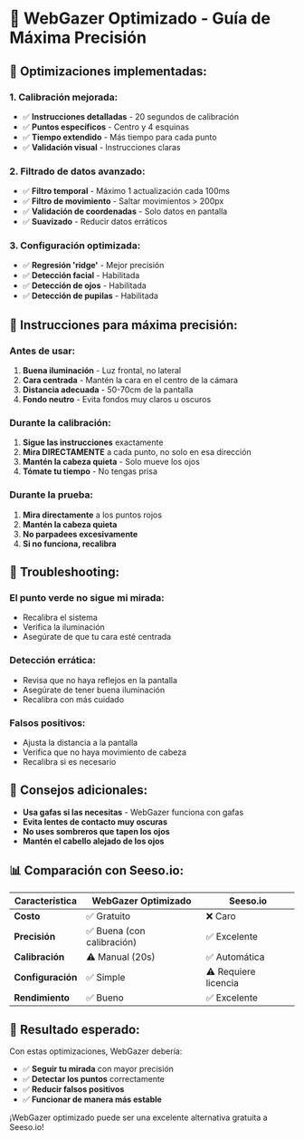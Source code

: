 # 🎯 WebGazer Optimizado - Guía de Máxima Precisión

## 🚀 **Optimizaciones implementadas:**

### 1. **Calibración mejorada:**
- ✅ **Instrucciones detalladas** - 20 segundos de calibración
- ✅ **Puntos específicos** - Centro y 4 esquinas
- ✅ **Tiempo extendido** - Más tiempo para cada punto
- ✅ **Validación visual** - Instrucciones claras

### 2. **Filtrado de datos avanzado:**
- ✅ **Filtro temporal** - Máximo 1 actualización cada 100ms
- ✅ **Filtro de movimiento** - Saltar movimientos > 200px
- ✅ **Validación de coordenadas** - Solo datos en pantalla
- ✅ **Suavizado** - Reducir datos erráticos

### 3. **Configuración optimizada:**
- ✅ **Regresión 'ridge'** - Mejor precisión
- ✅ **Detección facial** - Habilitada
- ✅ **Detección de ojos** - Habilitada
- ✅ **Detección de pupilas** - Habilitada

## 🎯 **Instrucciones para máxima precisión:**

### **Antes de usar:**
1. **Buena iluminación** - Luz frontal, no lateral
2. **Cara centrada** - Mantén la cara en el centro de la cámara
3. **Distancia adecuada** - 50-70cm de la pantalla
4. **Fondo neutro** - Evita fondos muy claros u oscuros

### **Durante la calibración:**
1. **Sigue las instrucciones** exactamente
2. **Mira DIRECTAMENTE** a cada punto, no solo en esa dirección
3. **Mantén la cabeza quieta** - Solo mueve los ojos
4. **Tómate tu tiempo** - No tengas prisa

### **Durante la prueba:**
1. **Mira directamente** a los puntos rojos
2. **Mantén la cabeza quieta**
3. **No parpadees excesivamente**
4. **Si no funciona, recalibra**

## 🔧 **Troubleshooting:**

### **El punto verde no sigue mi mirada:**
- Recalibra el sistema
- Verifica la iluminación
- Asegúrate de que tu cara esté centrada

### **Detección errática:**
- Revisa que no haya reflejos en la pantalla
- Asegúrate de tener buena iluminación
- Recalibra con más cuidado

### **Falsos positivos:**
- Ajusta la distancia a la pantalla
- Verifica que no haya movimiento de cabeza
- Recalibra si es necesario

## 🎯 **Consejos adicionales:**

- **Usa gafas si las necesitas** - WebGazer funciona con gafas
- **Evita lentes de contacto muy oscuras**
- **No uses sombreros que tapen los ojos**
- **Mantén el cabello alejado de los ojos**

## 📊 **Comparación con Seeso.io:**

| Característica | WebGazer Optimizado | Seeso.io |
|----------------|-------------------|----------|
| **Costo** | ✅ Gratuito | ❌ Caro |
| **Precisión** | ✅ Buena (con calibración) | ✅ Excelente |
| **Calibración** | ⚠️ Manual (20s) | ✅ Automática |
| **Configuración** | ✅ Simple | ⚠️ Requiere licencia |
| **Rendimiento** | ✅ Bueno | ✅ Excelente |

## 🎯 **Resultado esperado:**

Con estas optimizaciones, WebGazer debería:
- ✅ **Seguir tu mirada** con mayor precisión
- ✅ **Detectar los puntos** correctamente
- ✅ **Reducir falsos positivos**
- ✅ **Funcionar de manera más estable**

¡WebGazer optimizado puede ser una excelente alternativa gratuita a Seeso.io!
